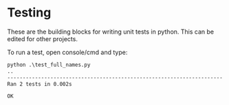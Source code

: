 # Testing

These are the building blocks for writing unit tests in python. This can be edited for other projects.

To run a test, open console/cmd and type:

```cmd
python .\test_full_names.py
..
----------------------------------------------------------------------
Ran 2 tests in 0.002s

OK
```

